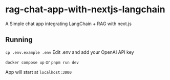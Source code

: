 # rag-chat-app-with-nextjs-langchain

A Simple chat app integrating LangChain + RAG with next.js

## Running

`cp .env.example .env`
Edit .env and add your OpenAI API key

`docker compose up` or `pnpm run dev`

App will start at `localhost:3000`

